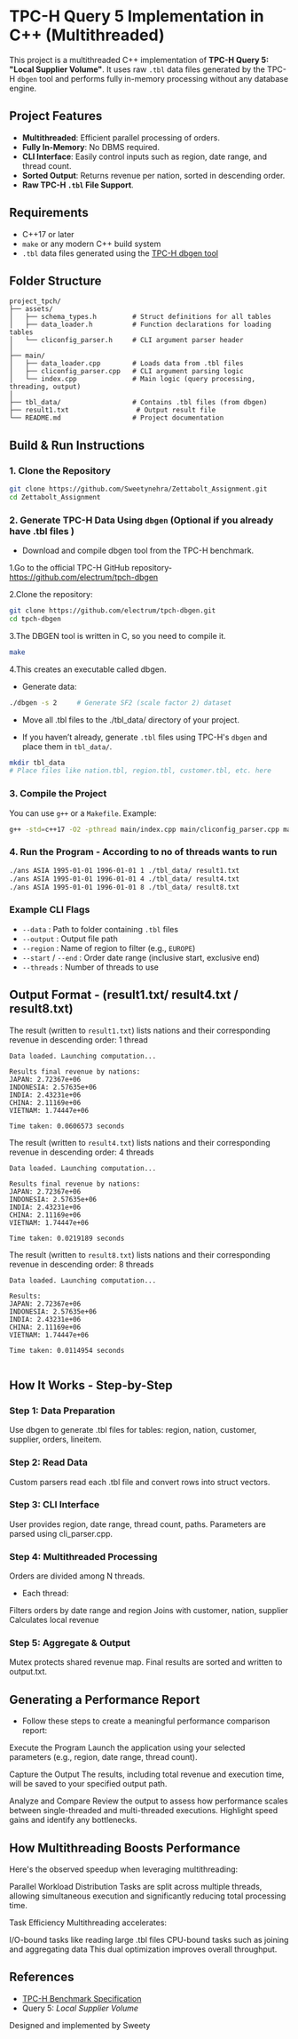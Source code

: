 # TPC-H Query 5 Implementation in C++ (Multithreaded)

This project is a multithreaded C++ implementation of **TPC-H Query 5: "Local Supplier Volume"**. It uses raw `.tbl` data files generated by the TPC-H `dbgen` tool and performs fully in-memory processing without any database engine.



##  Project Features

*  **Multithreaded**: Efficient parallel processing of orders.
*  **Fully In-Memory**: No DBMS required.
*  **CLI Interface**: Easily control inputs such as region, date range, and thread count.
*  **Sorted Output**: Returns revenue per nation, sorted in descending order.
*  **Raw TPC-H `.tbl` File Support**.

##  Requirements

* C++17 or later
* `make` or any modern C++ build system
* `.tbl` data files generated using the [TPC-H dbgen tool](https://www.tpc.org/tpc_documents_current_versions/pdf/tpc-h_v3.0.1.pdf)


  
## Folder Structure

```
project_tpch/
├── assets/
│   ├── schema_types.h         # Struct definitions for all tables
│   ├── data_loader.h          # Function declarations for loading tables
│   └── cliconfig_parser.h     # CLI argument parser header
│
├── main/
│   ├── data_loader.cpp        # Loads data from .tbl files
│   ├── cliconfig_parser.cpp   # CLI argument parsing logic
│   └── index.cpp              # Main logic (query processing, threading, output)
│
├── tbl_data/                  # Contains .tbl files (from dbgen)
├── result1.txt                 # Output result file
└── README.md                  # Project documentation
```




##  Build & Run Instructions

### 1. Clone the Repository

```bash
git clone https://github.com/Sweetynehra/Zettabolt_Assignment.git
cd Zettabolt_Assignment
```

### 2. Generate TPC-H Data Using `dbgen` (Optional if you already have .tbl files )
* Download and compile dbgen tool from the TPC-H benchmark.

1.Go to the official TPC-H GitHub repository- https://github.com/electrum/tpch-dbgen

2.Clone the repository:

```bash
git clone https://github.com/electrum/tpch-dbgen.git
cd tpch-dbgen
```

3.The DBGEN tool is written in C, so you need to compile it.
```bash
make
```
4.This creates an executable called dbgen.

* Generate data:
```bash
./dbgen -s 2     # Generate SF2 (scale factor 2) dataset
```

* Move all .tbl files to the ./tbl_data/ directory of your project.


* If you haven’t already, generate `.tbl` files using TPC-H's `dbgen` and place them in `tbl_data/`.

```bash
mkdir tbl_data
# Place files like nation.tbl, region.tbl, customer.tbl, etc. here
```

### 3. Compile the Project

You can use `g++` or a `Makefile`. Example:

```bash
g++ -std=c++17 -O2 -pthread main/index.cpp main/cliconfig_parser.cpp main/data_loader.cpp -o ans
```

### 4. Run the Program - According to no of threads wants to run 

```bash
./ans ASIA 1995-01-01 1996-01-01 1 ./tbl_data/ result1.txt
./ans ASIA 1995-01-01 1996-01-01 4 ./tbl_data/ result4.txt
./ans ASIA 1995-01-01 1996-01-01 8 ./tbl_data/ result8.txt
```

### Example CLI Flags

* `--data` : Path to folder containing `.tbl` files
* `--output` : Output file path
* `--region` : Name of region to filter (e.g., `EUROPE`)
* `--start` / `--end` : Order date range (inclusive start, exclusive end)
* `--threads` : Number of threads to use



##  Output Format - (result1.txt/ result4.txt / result8.txt)

The result (written to `result1.txt`) lists nations and their corresponding revenue in descending order: 1 thread

```
Data loaded. Launching computation...

Results final revenue by nations:
JAPAN: 2.72367e+06
INDONESIA: 2.57635e+06
INDIA: 2.43231e+06
CHINA: 2.11169e+06
VIETNAM: 1.74447e+06

Time taken: 0.0606573 seconds

```

The result (written to `result4.txt`) lists nations and their corresponding revenue in descending order: 4 threads

```
Data loaded. Launching computation...

Results final revenue by nations:
JAPAN: 2.72367e+06
INDONESIA: 2.57635e+06
INDIA: 2.43231e+06
CHINA: 2.11169e+06
VIETNAM: 1.74447e+06

Time taken: 0.0219189 seconds

```

The result (written to `result8.txt`) lists nations and their corresponding revenue in descending order:  8 threads

```
Data loaded. Launching computation...

Results:
JAPAN: 2.72367e+06
INDONESIA: 2.57635e+06
INDIA: 2.43231e+06
CHINA: 2.11169e+06
VIETNAM: 1.74447e+06

Time taken: 0.0114954 seconds


```


##  How It Works - Step-by-Step

### Step 1: Data Preparation
Use dbgen to generate .tbl files for tables: region, nation, customer, supplier, orders, lineitem.
### Step 2: Read Data
Custom parsers read each .tbl file and convert rows into struct vectors.
### Step 3: CLI Interface
User provides region, date range, thread count, paths.
Parameters are parsed using cli_parser.cpp.
### Step 4: Multithreaded Processing
Orders are divided among N threads.

* Each thread:

Filters orders by date range and region
Joins with customer, nation, supplier
Calculates local revenue

### Step 5: Aggregate & Output
Mutex protects shared revenue map.
Final results are sorted and written to output.txt.


##  Generating a Performance Report
* Follow these steps to create a meaningful performance comparison report:

Execute the Program Launch the application using your selected parameters (e.g., region, date range, thread count).

Capture the Output The results, including total revenue and execution time, will be saved to your specified output path.

Analyze and Compare Review the output to assess how performance scales between single-threaded and multi-threaded executions. Highlight speed gains and identify any bottlenecks.

## How Multithreading Boosts Performance
Here's the observed speedup when leveraging multithreading:

Parallel Workload Distribution Tasks are split across multiple threads, allowing simultaneous execution and significantly reducing total processing time.

Task Efficiency Multithreading accelerates:

I/O-bound tasks like reading large .tbl files
CPU-bound tasks such as joining and aggregating data This dual optimization improves overall throughput.


##  References

* [TPC-H Benchmark Specification](https://www.tpc.org/tpc_documents_current_versions/pdf/tpc-h_v3.0.1.pdf)
* Query 5: *Local Supplier Volume*


Designed and implemented by Sweety



